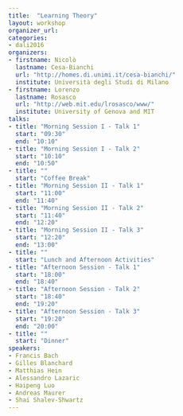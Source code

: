 ```yaml
---
title:  "Learning Theory"
layout: workshop
organizer_url: 
categories:
- dali2016
organizers:
- firstname: Nicolò 
  lastname: Cesa-Bianchi
  url: "http://homes.di.unimi.it/cesa-bianchi/"
  institute: Università degli Studi di Milano 
- firstname: Lorenzo
  lastname: Rosasco
  url: "http://web.mit.edu/lrosasco/www/"
  institute: University of Genova and MIT
talks:
- title: "Morning Session I - Talk 1"
  start: "09:30"
  end: "10:10"
- title: "Morning Session I - Talk 2"
  start: "10:10"
  end: "10:50"
- title: ""
  start: "Coffee Break"
- title: "Morning Session II - Talk 1"
  start: "11:00"
  end: "11:40"
- title: "Morning Session II - Talk 2"
  start: "11:40"
  end: "12:20"
- title: "Morning Session II - Talk 3"
  start: "12:20"
  end: "13:00"
- title: ""
  start: "Lunch and Afternoon Activities"
- title: "Afternoon Session - Talk 1"
  start: "18:00"
  end: "18:40"
- title: "Afternoon Session - Talk 2"
  start: "18:40"
  end: "19:20"
- title: "Afternoon Session - Talk 3"
  start: "19:20"
  end: "20:00"
- title: ""
  start: "Dinner"
speakers:
- Francis Bach 
- Gilles Blanchard 
- Matthias Hein 
- Alessandro Lazaric 
- Haipeng Luo 
- Andreas Maurer 
- Shai Shalev-Shwartz 
---
```

